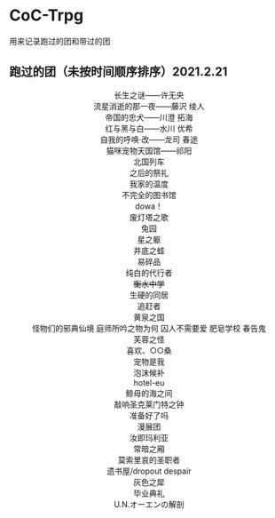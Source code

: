 # CoC-Trpg

用来记录跑过的团和带过的团

## 跑过的团（未按时间顺序排序）2021.2.21
<div align="center">
  
长生之谜——许无央<br> 
流星消逝的那一夜——藤沢 绫人<br> 
帝国的忠犬——川澄 拓海<br>
红与黑与白——水川 优希<br>
自我的呼唤·改——龙司 春途<br>
猫咪宠物天国馆——祁阳<br>
北国列车<br>
之后的祭礼<br>
我家的温度<br>
不完全的图书馆<br>
dowa！<br>
废灯塔之歌<br>
兔园<br>
星之躯<br>
井底之蛙<br>
易碎品<br>
纯白的代行者<br>
~~衡水中学~~<br>
生硬的同居<br>
追赶者<br>
黄泉之国<br>
怪物们的邪典仙境
庭师所吟之物为何
囚人不需要爱
肥皂学校
春告鬼<br>
芙蓉之怪<br>
喜欢、○○桑<br>
宠物是我<br>
泡沫候补<br>
hotel-eu<br>
鲸母的海之间<br>
敲响圣克莱门特之钟<br>
准备好了吗<br>
漫展团<br>
汝即玛利亚<br>
常暗之厢<br>
莫索里哀的圣职者<br>
遗书屋/dropout despair<br>
灰色之犀<br>
毕业典礼<br>
U.N.オーエンの解剖<br>
</div>
